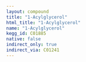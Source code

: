 ```yaml
---
layout: compound
title: "1-Acylglycerol"
html_title: "1-Acylglycerol"
name: "1-Acylglycerol"
kegg_id: C01885
native: false
indirect_only: true
indirect_via: C01241
---
```

